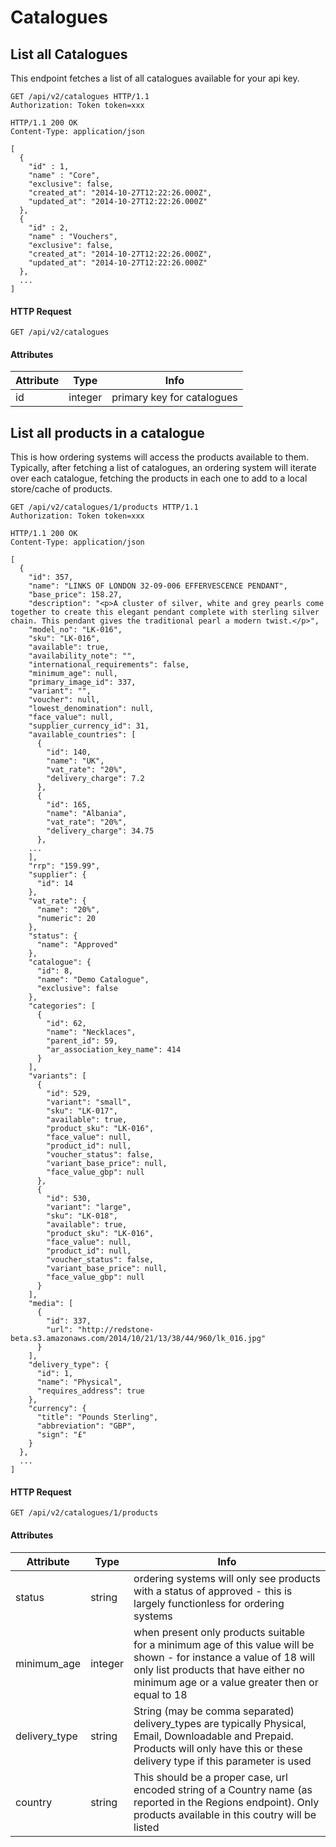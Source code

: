 # Catalogues

## List all Catalogues

This endpoint fetches a list of all catalogues available for your api key.

``` http
GET /api/v2/catalogues HTTP/1.1
Authorization: Token token=xxx
```

``` http
HTTP/1.1 200 OK
Content-Type: application/json

[
  {
    "id" : 1,
    "name" : "Core",
    "exclusive": false,
    "created_at": "2014-10-27T12:22:26.000Z",
    "updated_at": "2014-10-27T12:22:26.000Z"
  },
  {
    "id" : 2,
    "name" : "Vouchers",
    "exclusive": false,
    "created_at": "2014-10-27T12:22:26.000Z",
    "updated_at": "2014-10-27T12:22:26.000Z"
  },
  ...
]
```

#### HTTP Request

`GET /api/v2/catalogues`

#### Attributes

Attribute | Type | Info
--------- | ---- | ----
id | integer | primary key for catalogues

## List all products in a catalogue

This is how ordering systems will access the products available to them. Typically, after fetching a list of catalogues, an ordering system will iterate over each catalogue, fetching the products in each one to add to a local store/cache of products.

``` http
GET /api/v2/catalogues/1/products HTTP/1.1
Authorization: Token token=xxx
```

``` http
HTTP/1.1 200 OK
Content-Type: application/json

[
  {
    "id": 357,
    "name": "LINKS OF LONDON 32-09-006 EFFERVESCENCE PENDANT",
    "base_price": 158.27,
    "description": "<p>A cluster of silver, white and grey pearls come together to create this elegant pendant complete with sterling silver chain. This pendant gives the traditional pearl a modern twist.</p>",
    "model_no": "LK-016",
    "sku": "LK-016",
    "available": true,
    "availability_note": "",
    "international_requirements": false,
    "minimum_age": null,
    "primary_image_id": 337,
    "variant": "",
    "voucher": null,
    "lowest_denomination": null,
    "face_value": null,
    "supplier_currency_id": 31,
    "available_countries": [
      {
        "id": 140,
        "name": "UK",
        "vat_rate": "20%",
        "delivery_charge": 7.2
      },
      {
        "id": 165,
        "name": "Albania",
        "vat_rate": "20%",
        "delivery_charge": 34.75
      },
    ...
    ],
    "rrp": "159.99",
    "supplier": {
      "id": 14
    },
    "vat_rate": {
      "name": "20%",
      "numeric": 20
    },
    "status": {
      "name": "Approved"
    },
    "catalogue": {
      "id": 8,
      "name": "Demo Catalogue",
      "exclusive": false
    },
    "categories": [
      {
        "id": 62,
        "name": "Necklaces",
        "parent_id": 59,
        "ar_association_key_name": 414
      }
    ],
    "variants": [
      {
        "id": 529,
        "variant": "small",
        "sku": "LK-017",
        "available": true,
        "product_sku": "LK-016",
        "face_value": null,
        "product_id": null,
        "voucher_status": false,
        "variant_base_price": null,
        "face_value_gbp": null
      },
      {
        "id": 530,
        "variant": "large",
        "sku": "LK-018",
        "available": true,
        "product_sku": "LK-016",
        "face_value": null,
        "product_id": null,
        "voucher_status": false,
        "variant_base_price": null,
        "face_value_gbp": null
      }
    ],
    "media": [
      {
        "id": 337,
        "url": "http://redstone-beta.s3.amazonaws.com/2014/10/21/13/38/44/960/lk_016.jpg"
      }
    ],
    "delivery_type": {
      "id": 1,
      "name": "Physical",
      "requires_address": true
    },
    "currency": {
      "title": "Pounds Sterling",
      "abbreviation": "GBP",
      "sign": "£"
    }
  },
  ...
]
```

#### HTTP Request

`GET /api/v2/catalogues/1/products`

#### Attributes

Attribute | Type | Info
--------- | ---- | ----
status | string | ordering systems will only see products with a status of approved - this is largely functionless for ordering systems
minimum_age | integer | when present only products suitable for a minimum age of this value will be shown - for instance a value of 18 will only list products that have either no minimum age or a value greater then or equal to 18
delivery_type | string | String (may be comma separated) delivery_types are typically Physical, Email, Downloadable and Prepaid. Products will only have this or these delivery type if this parameter is used
country | string | This should be a proper case, url encoded string of a Country name (as reported in the Regions endpoint). Only products available in this coutry will be listed

